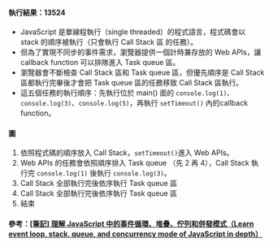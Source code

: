 #### 執行結果：13524
- JavaScript 是單線程執行（single threaded）的程式語言，程式碼會以 stack 的順序被執行（只會執行 Call Stack 區 的任務）。
- 但為了實現不同步的事件需求，瀏覽器提供一個計時兼存放的 Web APIs，讓 callback function 可以排隊進入 Task queue 區。
- 瀏覽器會不斷檢查 Call Stack 區和 Task queue 區，但優先順序是 Call Stack 區都執行完畢後才會把 Task queue 區的任務移致 Call Stack 區執行。
- 這五個任務的執行順序：先執行位於 main() 面的 `console.log(1)`、`console.log(3)`、`console.log(5)`，再執行 `setTimeout()` 內的callback function。
#### 圖
1. 依照程式碼的順序放入 Call Stack，`setTimeout()`進入 Web APIs。
2. Web APIs 的任務會依照順序排入 Task queue （先 2 再 4），Call Stack 執行完 `console.log(1)` 後執行 `console.log(3)`。
3. Call Stack 全部執行完後依序執行 Task queue 區
4. Call Stack 全部執行完後依序執行 Task queue 區
5. 結束
#### 參考：[[筆記] 理解 JavaScript 中的事件循環、堆疊、佇列和併發模式（Learn event loop, stack, queue, and concurrency mode of JavaScript in depth）](https://pjchender.blogspot.com/2017/08/javascript-learn-event-loop-stack-queue.html)